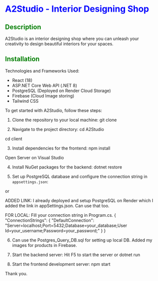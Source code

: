 # <span style="color:blue">A2Studio - Interior Designing Shop</span>

## <span style="color:green">Description</span>

A2Studio is an interior designing shop where you can unleash your creativity to design beautiful interiors for your spaces.

## <span style="color:green">Installation</span>

Technologies and Frameworks Used:
- React (18)
- ASP.NET Core Web API (.NET 8)
- PostgreSQL (Deployed on Render Cloud Storage)
- Firebase (Cloud Image storing)
- Tailwind CSS 

To get started with A2Studio, follow these steps:

1. Clone the repository to your local machine:
git clone <repository-url>

2. Navigate to the project directory:
cd A2Studio

cd client

3. Install dependencies for the frontend:
npm install

Open Server on Visual Studio

4. Install NuGet packages for the backend:
dotnet restore


6. Set up PostgreSQL database and configure the connection string in `appsettings.json`:

or

ADDED LINK:
I already deployed and setup PostgreSQL on Render which I added the link in appSettings.json. Can use that too.

FOR LOCAL:
Fill your connection string in Program.cs.
{
  "ConnectionStrings": {
    "DefaultConnection": "Server=localhost;Port=5432;Database=your_database;User Id=your_username;Password=your_password;"
  }
}

6. Can use the Postgres_Query_DB.sql for setting up local DB.
   Added my images for products in Firebase.

7. Start the backend server:
Hit F5 to start the server
or
dotnet run

8. Start the frontend development server:
npm start


Thank you.

